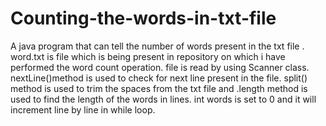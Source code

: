 # Counting-the-words-in-txt-file

A java program that can tell the number of words present in the txt file .
word.txt is file which is being present in repository on which i have performed the word count operation.
file is read by using Scanner class.
nextLine()method is used to check for next line present in the file.
split() method is used to trim the spaces from the txt file and .length method is used to find the length of the words in lines.
int words is set to 0 and it will increment line by line in while loop.
